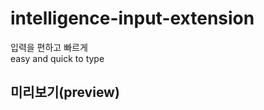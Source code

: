 # intelligence-input-extension <br />
입력을 편하고 빠르게 <br />
easy and quick to type <br />

## 미리보기(preview)
